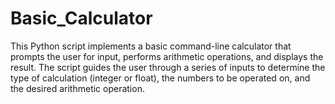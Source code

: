 # Basic_Calculator
This Python script implements a basic command-line calculator that prompts the user for input, performs arithmetic operations, and displays the result. The script guides the user through a series of inputs to determine the type of calculation (integer or float), the numbers to be operated on, and the desired arithmetic operation.
